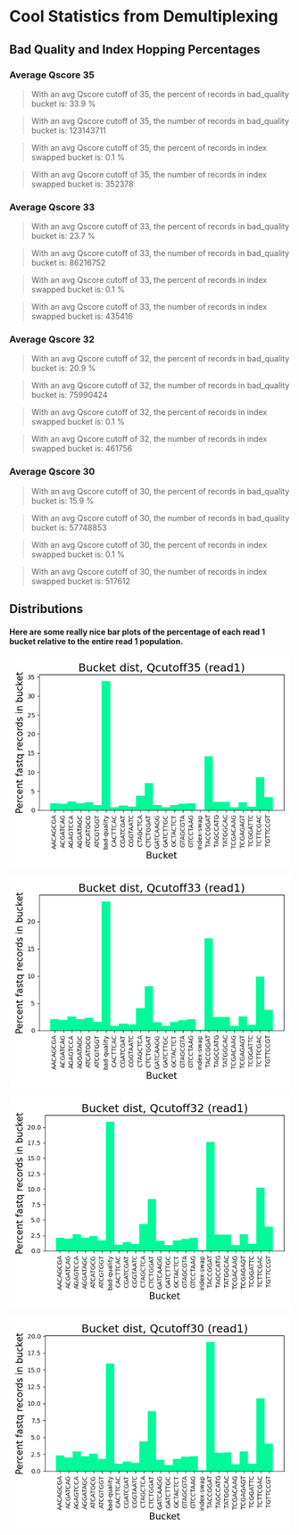 # Cool Statistics from Demultiplexing

## Bad Quality and Index Hopping Percentages

### Average Qscore 35
>With an avg Qscore cutoff of 35, the percent of records in bad_quality bucket is:  33.9 %

>With an avg Qscore cutoff of 35, the number of records in bad_quality bucket is:  123143711

>With an avg Qscore cutoff of 35, the percent of records in index swapped bucket is:  0.1 %

>With an avg Qscore cutoff of 35, the number of records in index swapped bucket is:  352378

### Average Qscore 33
>With an avg Qscore cutoff of 33, the percent of records in bad_quality bucket is:  23.7 %

>With an avg Qscore cutoff of 33, the number of records in bad_quality bucket is:  86216752

>With an avg Qscore cutoff of 33, the percent of records in index swapped bucket is:  0.1 %

>With an avg Qscore cutoff of 33, the number of records in index swapped bucket is:  435416

### Average Qscore 32
>With an avg Qscore cutoff of 32, the percent of records in bad_quality bucket is:  20.9 %

>With an avg Qscore cutoff of 32, the number of records in bad_quality bucket is:  75990424

>With an avg Qscore cutoff of 32, the percent of records in index swapped bucket is:  0.1 %

>With an avg Qscore cutoff of 32, the number of records in index swapped bucket is:  461756

### Average Qscore 30
>With an avg Qscore cutoff of 30, the percent of records in bad_quality bucket is:  15.9 %

>With an avg Qscore cutoff of 30, the number of records in bad_quality bucket is:  57748853

>With an avg Qscore cutoff of 30, the percent of records in index swapped bucket is:  0.1 %

>With an avg Qscore cutoff of 30, the number of records in index swapped bucket is:  517612

## Distributions

#### Here are some really nice bar plots of the percentage of each read 1 bucket relative to the entire read 1 population.

![](report/distributions/read1_bucket_distribution_Qcut35.png)

![](report/distributions/read1_bucket_distribution_Qcut33.png)

![](report/distributions/read1_bucket_distribution_Qcut32.png)

![](report/distributions/read1_bucket_distribution_Qcut30.png)
